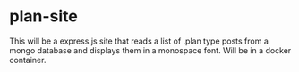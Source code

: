 # plan-site

This will be a express.js site that reads a list of .plan type posts from a mongo database and displays them in a monospace font.  Will be in a docker container.
